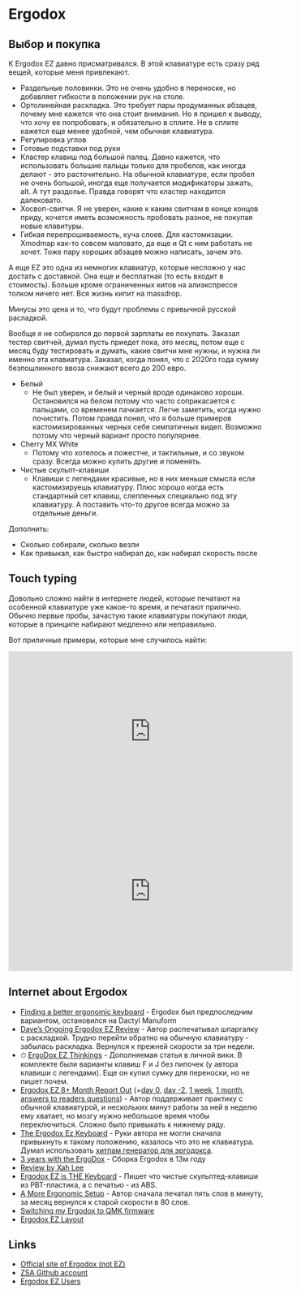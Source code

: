 # Ergodox

## Выбор и покупка

К Ergodox EZ давно присматривался. В этой клавиатуре есть сразу ряд вещей, которые меня привлекают.

* Раздельные половинки. Это не очень удобно в переноске, но добавляет гибкости в положении рук на столе.
* Ортолинейная раскладка. Это требует пары продуманных абзацев, почему мне кажется что она стоит внимания. Но я пришел к выводу, что хочу ее попробовать, и обязательно в сплите. Не в сплите кажется еще менее удобной, чем обычная клавиатура.
* Регулировка углов
* Готовые подставки под руки
* Кластер клавиш под большой палец. Давно кажется, что использовать большие пальцы только для пробелов, как иногда делают - это расточительно. На обычной клавиатуре, если пробел не очень большой, иногда еще получается модификаторы зажать, alt. А тут раздолье. Правда говорят что кластер находится далековато.
* Хосвоп-свитчи. Я не уверен, какие к каким свитчам в конце концов приду, хочется иметь возможность пробовать разное, не покупая новые клавитуры.
* Гибкая перепрошиваемость, куча слоев. Для кастомизации. Xmodmap как-то совсем маловато, да еще и Qt с ним работать не хочет. Тоже пару хороших абзацев можно написать, зачем это.

А еще EZ это одна из немногих клавиатур, которые несложно у нас достать с доставкой. Она еще и бесплатная (то есть входит в стоимость). Больше кроме ограниченных китов на алиэкспрессе толком ничего нет. Вся жизнь кипит на massdrop.

Минусы это цена и то, что будут проблемы с привычной русской расладкой.

Вообще я не собирался до первой зарплаты ее покупать. Заказал тестер свитчей, думал пусть приедет пока, это месяц, потом еще с месяц буду тестировать и думать, какие свитчи мне нужны, и нужна ли именно эта клавиатура. Заказал, когда понял, что с 2020го года сумму безпошлинного ввоза снижают всего до 200 евро.

* Белый
  * Не был уверен, и белый и черный вроде одинаково хороши. Остановился на белом потому что часто соприкасается с пальцами, со временем пачкается. Легче заметить, когда нужно почистить. Потом правда понял, что я больше примеров кастомизированных черных себе симпатичных видел. Возможно потому что черный вариант просто популярнее.
* Cherry MX White
  * Потому что хотелось и пожестче, и тактильные, и со звуком сразу. Всегда можно купить другие и поменять.
* Чистые скульпт-клавиши
  * Клавиши с легендами красивые, но в них меньше смысла если кастомизируешь клавиатуру. Плюс хорошо когда есть стандартный сет клавиш, слепленных специально под эту клавиатуру. А поставить что-то другое всегда можно за отдельные деньги.

Дополнить:
* Сколько собирали, сколько везли
* Как привыкал, как быстро набирал до, как набирал скорость после

## Touch typing

Довольно сложно найти в интернете людей, которые печатают на особенной клавиатуре уже какое-то время, и печатают прилично. Обычно первые пробы, зачастую такие клавиатуры покупают люди, которые в принципе набирают медленно или неправильно.

Вот приличные примеры, которые мне случилось найти:

<iframe width="560" height="315" src="https://www.youtube.com/embed/y1s3c_fFBv0" frameborder="0" allow="accelerometer; autoplay; encrypted-media; gyroscope; picture-in-picture" allowfullscreen></iframe>

<iframe width="560" height="315" src="https://www.youtube.com/embed/wyLdbvAN4Sc" frameborder="0" allow="accelerometer; autoplay; encrypted-media; gyroscope; picture-in-picture" allowfullscreen></iframe>

## Internet about Ergodox

* [Finding a better ergonomic keyboard](https://www.lewisf.com/dactyl-manuform/) - Ergodox был предпоследним вариантом, остановился на Dactyl Manuform
* [Dave’s Ongoing Ergodox EZ Review](https://beanstalkim.com/learn/review/ergodox-ez-review/) - Автор распечатывал шпаргалку с раскладкой. Трудно перейти обратно на обычную клавиатуру - забылась раскладка. Вернулся к прежней скорости за три недели.
* <span title="может дополняться">⏱ </span>[ErgoDox EZ Thinkings](https://knowledge.rootknecht.net/ergodox-ez) - Дополняемая статья в личной вики. В комплекте были варианты клавиш F и J без пипочек (у автора клавиши с легендами). Еще он купил сумку для переноски, но не пишет почем.
* [Ergodox EZ 8+ Month Report Out](https://grantmichaelgardner.com/2018/09/04/ergodox-ez-8-month-report-out/) (+[day 0](https://grantmichaelgardner.com/2018/01/05/ergodox-ez-day-0/), [day -2](https://grantmichaelgardner.com/2018/01/03/ergodox-ez-day-2/), [1 week](https://grantmichaelgardner.com/2018/01/12/ergodox-ez-one-week-in/), [1 month](https://grantmichaelgardner.com/2018/02/02/ergodox-ez-1-month/), [answers to readers questions](https://grantmichaelgardner.com/2018/01/21/some-ergodox-questions-answered/)) - Автор поддерживает практику с обычной клавиатурой, и нескольких минут работы за ней в неделю ему хватает, но мозгу нужно небольшое время чтобы переключиться. Сложно было привыкать к нижнему ряду.
* [The Ergodox Ez Keyboard](https://infinitetree.eu/blog/2019/04/06/the-ergodox-ez-keyboard/) - Руки автора не могли сначала привыкнуть к такому положению, казалось что это не клавиатура. Думал использовать [хитпам генератор для эргодокса](https://github.com/naps62/ergodox-heatmap-generator).
* [3 years with the ErgoDox](https://writepermission.com/3-years-with-the-ergodox.html) - Сборка Ergodox в 13м году
* [Review by Xah Lee](http://xahlee.info/kbd/ergodox_keyboard.html)
* [Ergodox EZ is THE Keyboard](https://matteeyah.com/ergodox-ez-keyboard) - Пишет что чистые скульптед-клавиши из PBT-пластика, а с печатью - из ABS.
* [A More Ergonomic Setup](https://timkadlec.com/remembers/2018-11-16-more-ergonomic-setup/) - Автор сначала печатал пять слов в минуту, за месяц вернулся к старой скорости в 80 слов.
* [Switching my Ergodox to QMK firmware](https://jakemccrary.com/blog/2019/08/15/switching-my-ergodox-to-qmk-firmware/)
* [Ergodox EZ Layout](https://explog.in/notes/ergodox.html)

## Links

* [Official site of Ergodox (not EZ)](https://www.ergodox.io/)
* [ZSA Github account](https://github.com/zsa)
* [Ergodox EZ Users](https://people.ergodox-ez.com/)
